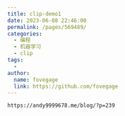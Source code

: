 ```yaml
---
title: clip-demo1
date: 2023-06-08 22:46:00
permalink: /pages/569489/
categories:
  - 编程
  - 机器学习
  - clip
tags:
  - 
author: 
  name: fovegage
  link: https://github.com/fovegage
---
```

```
https://andy9999678.me/blog/?p=239
```